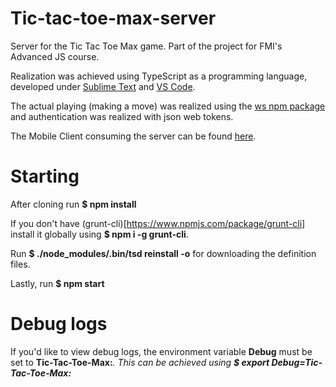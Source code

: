 # Tic-tac-toe-max-server
Server for the Tic Tac Toe Max game. Part of the project for FMI's Advanced JS course.

Realization was achieved using TypeScript as a programming language, developed under [Sublime Text](https://www.sublimetext.com) and [VS Code](https://code.visualstudio.com).

The actual playing (making a move) was realized using the [ws npm package](https://www.npmjs.com/package/ws) and authentication was realized with json web tokens.

The Mobile Client consuming the server can be found [here](https://github.com/Mitko-Kerezov/Tic-Tac-Toe-Max-MobileClient).

# Starting
After cloning run **$ npm install**

If you don't have (grunt-cli)[https://www.npmjs.com/package/grunt-cli] install it globally using **$ npm i -g grunt-cli**.

Run **$ ./node_modules/.bin/tsd reinstall -o** for downloading the definition files.

Lastly, run **$ npm start**

# Debug logs
If you'd like to view debug logs, the environment variable **Debug** must be set to **Tic-Tac-Toe-Max:***.
This can be achieved using **$ export Debug=Tic-Tac-Toe-Max:***
